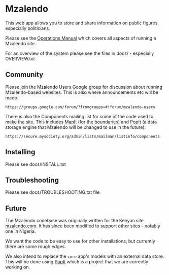 # Mzalendo

This web app allows you to store and share information on public figures,
especially politicians.

Please see the [Operations Manual](http://goo.gl/uaXup) which covers all aspects of running a Mzalendo site.

For an overview of the system please see the files in docs/ - especially
OVERVIEW.txt


## Community

Please join the Mzalendo Users Google group for discussion about running Mzalendo-based websites. This is also where announcements etc will be made.

    https://groups.google.com/forum/?fromgroups=#!forum/mzalendo-users

There is also the Components mailing list for some of the code used to make the site. This includes [MapIt](https://github.com/mysociety/mapit) (for the boundaries) and [PopIt](https://github.com/mysociety/popit) (a data storage engine that Mzalendo will be changed to use in the future):

    https://secure.mysociety.org/admin/lists/mailman/listinfo/components


## Installing

Please see docs/INSTALL.txt


## Troubleshooting

Please see docs/TROUBLESHOOTING.txt file

## Future

The Mzalendo codebase was originally written for the Kenyan site [mzalendo.com](http://info.mzalendo.com). It has since been modified to support other sites - notably one in Nigeria.

We want the code to be easy to use for other installations, but currently there are some rough edges.

We also intend to replace the `core` app's models with an external data store. This will be done using [PopIt](https://github.com/mysociety/popit) which is a project that we are currently working on.
